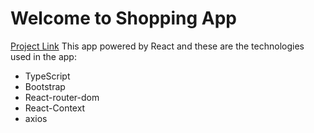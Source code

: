 # Welcome to Shopping App
<a href="https://shoppingapp-react-ts.netlify.app/">Project Link</a>
This app powered by React and these are the technologies used in the app:

- TypeScript
- Bootstrap
- React-router-dom
- React-Context
- axios
